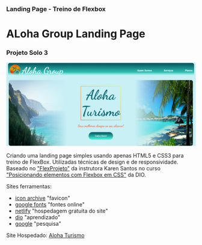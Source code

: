 ### Landing Page - Treino de Flexbox

# ALoha Group Landing Page

### Projeto Solo 3

![aloha](./images/alohaturismo.png)

Criando uma landing page simples usando apenas HTML5 e CSS3 para treino de FlexBox.
Utilizadas técnicas de design e de responsividade. Baseado no  ["FlexProjeto"](https://gitlab.com/karensantos/project-flexbox-dio/-/tree/master/flex-projeto) da instrutora Karen Santos no curso ["Posicionando elementos com Flexbox em CSS"](https://web.dio.me/course/posicionando-elementos-com-flexbox-em-css/learning/f57d916b-8140-4f98-ac1a-a86f1e6088ca?back=/track/philips-fullstack-developer&tab=undefined&moduleId=undefined) da DIO.

Sites ferramentas:
- [icon archive](https://iconarchive.com/) "favicon"
- [google fonts](fonts.google.com) "fontes online"
- [netlify](netlify.com) "hospedagem gratuita do site"
- [dio](web.dio.me) "aprendizado"
- [google](google.com) "pesquisa"

Site Hospedado: [Aloha Turismo](https://alohaturismo.netlify.app/)